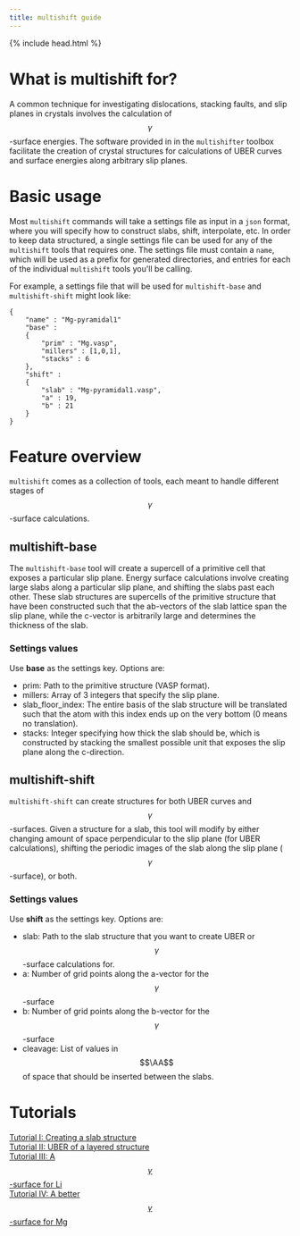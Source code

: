 ```yaml
---
title: multishift guide
---
```

{% include head.html %}


# What is multishift for?
A common technique for investigating dislocations, stacking faults, and slip planes in crystals involves the calculation of $$\gamma$$-surface energies.
The software provided in in the `multishifter` toolbox facilitate the creation of crystal structures for calculations of UBER curves and surface energies along arbitrary slip planes.

# Basic usage
Most `multishift` commands will take a settings file as input in a `json` format, where you will specify how to construct slabs, shift, interpolate, etc.
In order to keep data structured, a single settings file can be used for any of the `multishift` tools that requires one.
The settings file must contain a `name`, which will be used as a prefix for generated directories, and entries for each of the individual `multishift` tools you'll be calling.

For example, a settings file that will be used for `multishift-base` and `multishift-shift` might look like:

    {
        "name" : "Mg-pyramidal1"
        "base" :
        {
            "prim" : "Mg.vasp",
            "millers" : [1,0,1],
            "stacks" : 6
        },
        "shift" :
        {
            "slab" : "Mg-pyramidal1.vasp",
            "a" : 19,
            "b" : 21
        }
    }

# Feature overview
`multishift` comes as a collection of tools, each meant to handle different stages of $$\gamma$$-surface calculations.

## multishift-base
The `multishift-base` tool will create a supercell of a primitive cell that exposes a particular slip plane.
Energy surface calculations involve creating large slabs along a particular slip plane, and shifting the slabs past each other.
These slab structures are supercells of the primitive structure that have been constructed such that the ab-vectors of the slab lattice span the slip plane, while the c-vector is arbitrarily large and determines the thickness of the slab.

### Settings values
Use **base** as the settings key. Options are:
- prim: Path to the primitive structure (VASP format).
- millers: Array of 3 integers that specify the slip plane.
- slab_floor_index: The entire basis of the slab structure will be translated such that the atom with this index ends up on the very bottom (0 means no translation).
- stacks: Integer specifying how thick the slab should be, which is constructed by stacking the smallest possible unit that exposes the slip plane along the c-direction.

## multishift-shift
`multishift-shift` can create structures for both UBER curves and $$\gamma$$-surfaces.
Given a structure for a slab, this tool will modify by either changing amount of space perpendicular to the slip plane (for UBER calculations), shifting the periodic images of the slab along the slip plane ($$\gamma$$-surface), or both.

### Settings values
Use **shift** as the settings key. Options are:
- slab: Path to the slab structure that you want to create UBER or $$\gamma$$-surface calculations for.
- a: Number of grid points along the a-vector for the $$\gamma$$-surface
- b: Number of grid points along the b-vector for the $$\gamma$$-surface
- cleavage: List of values in $$\AA$$ of space that should be inserted between the slabs.

# Tutorials
[Tutorial I: Creating a slab structure](./tutorials/i/)<br/>
[Tutorial II: UBER of a layered structure](./tutorials/ii/)<br/>
[Tutorial III: A $$\gamma$$-surface for Li](./tutorials/iii)<br/>
[Tutorial IV: A better $$\gamma$$-surface for Mg]()<br/>
